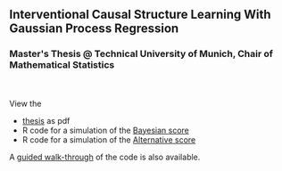 

## Interventional Causal Structure Learning With Gaussian Process Regression 
### Master's Thesis @ Technical University of Munich, Chair of Mathematical Statistics
<br/><br/>
View the 

* [thesis](/MThesis_JSchmitt_2020.pdf) as pdf
* R code for a simulation of the [Bayesian score](/BAYESIAN_SCORE_3Var_first_sim_edited.R) 
* R code for a simulation of the [Alternative score](/ALTERNATIVE_SCORE_3Var_first_sim_edited.R)

A [guided walk-through](/simulations.html) of the code is also available.



